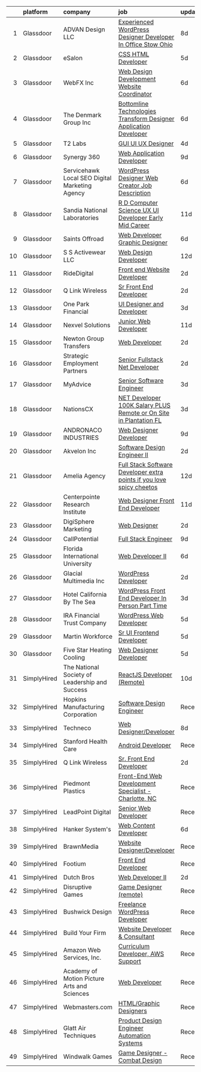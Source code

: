 

|    | platform    | company                                            | job                                                                                                                                                                                                                                                                                                                                                                                                                                                                                                                                                                                                                                                                                                                                                                                                                                                                                                                                                                                                                                                                                                                      | update_time   | location            |
|---:|:------------|:---------------------------------------------------|:-------------------------------------------------------------------------------------------------------------------------------------------------------------------------------------------------------------------------------------------------------------------------------------------------------------------------------------------------------------------------------------------------------------------------------------------------------------------------------------------------------------------------------------------------------------------------------------------------------------------------------------------------------------------------------------------------------------------------------------------------------------------------------------------------------------------------------------------------------------------------------------------------------------------------------------------------------------------------------------------------------------------------------------------------------------------------------------------------------------------------|:--------------|:--------------------|
|  1 | Glassdoor   | ADVAN Design LLC                                   | [Experienced WordPress Designer Developer In Office Stow  Ohio](https://www.glassdoor.com/partner/jobListing.htm?pos=102&ao=1110586&s=58&guid=000001815bdaa0a4a1d5582e2a616444&src=GD_JOB_AD&t=SR&vt=w&ea=1&cs=1_bdbefa3f&cb=1655103463974&jobListingId=1007917643696&cpc=77A94233343CC5DF&jrtk=3-0-1g5dtl86er0ku801-1g5dtl86rr16n800-5ff23c5acf5c8d17--6NYlbfkN0D55hMz5WA8YX_dLayiPM-06ubVX86EvwRRl9IlyL2IOxUk6jvVi89EQpwJ_IRxxURGsp9L37NUwP3BB_cr5DGNmbSMs30THpfvwIpJVeBv_FyqtVXeZwvKyxs3MdHXAHPWOEjf3eO_aNgc7nNZ0Tckfv22IIh7me0jK0kDgsfbccu7SAmZy5O5qsyds6vwCr4F4H_yvNAu9x3J5HWXm-6G0gelBGl7hVLtIEyJwlKnseZESvBvCRfJezB7kZfkFwbItXH-nvHcoRnT0o4CAkgGS9QRXTT8C7e2cHBy__gTF-62q0MdMICoKoQUy24UEweaissvpTE_ia6cmSAM7CW4NSopauRA6xz_IlgyK4WWfxDKugR3y0pjzTWE-w04muzNnettuDFVEMazNHvGEviIfPl0toegjuSQ0IMYkH1_ixDq8BYK1dprDGnLSFvn_UCup-GZl8NyPyPRqPTuTZiKYH3PVm2sbRrDxO_KIsKOphGOj3y9VcMX6Uq4qcsSXfVo2rXYq8XgAzY8Wn3qwI20JCwbyQNbbvbbc1hC8xIGUBclujAlFo0M)                                                                                                                                                                 | 8d            | Stow, OH            |
|  2 | Glassdoor   | eSalon                                             | [CSS   HTML Developer](https://www.glassdoor.com/partner/jobListing.htm?pos=107&ao=1110586&s=58&guid=000001815bdaa0a4a1d5582e2a616444&src=GD_JOB_AD&t=SR&vt=w&ea=1&cs=1_3d879656&cb=1655103463975&jobListingId=1007924725713&cpc=AC285F3A3ECA6BB0&jrtk=3-0-1g5dtl86er0ku801-1g5dtl86rr16n800-d78d28495f642f53--6NYlbfkN0BEZjN4yZdNxGTJSfeQLQOWG2stMqrQEYxPlXsGtCvXCbogS6p6IFYnszG3ouTNGqz6O7jpNIceYlz64cswnB0sIHM7SRDvZqn9H6CTiV_93sAbrfT2OsakmclQVsZTpbu-Yrthf8MLuwd4pYCyTtZPYjZXbP28sb7Nsrd8BES0pL2YqK_prWsJKvEt3IPp-N4LuLEAjr3T3vYQM78rfs44jSpFvpJ_rbgWxh3CYeZkPKbCqkJ-oACGMjVj6SFuhc0DIUXMvVSrvmdUcEw03Gb8iN2jHKD1uM0jooDzA6XEb-jHbNtr-AFLYxTIchEM83M9kJArh1_TvlcJHI4TYjvn0pkSA57ZJIqJg_HTp9kvJm2oBcAAwVPWkM5L3p4izqRAC_MuTBcvZuXMZZgkxOdAkt4akZdQqJziiitwPo-Ih4Am_7Yr0LdBPwBekpeRaGKOuKcyyPLQ8A%3D%3D)                                                                                                                                                                                                                                                                                                              | 5d            | Remote              |
|  3 | Glassdoor   | WebFX  Inc                                         | [Web Design   Development Website Coordinator](https://www.glassdoor.com/partner/jobListing.htm?pos=117&ao=1110586&s=58&guid=000001815bdaa0a4a1d5582e2a616444&src=GD_JOB_AD&t=SR&vt=w&cs=1_d6667c13&cb=1655103463976&jobListingId=1007920957231&cpc=D2A6DBF304636DC4&jrtk=3-0-1g5dtl86er0ku801-1g5dtl86rr16n800-f463d66769996559--6NYlbfkN0AA3uNcJ0aeXBAdVd1dUlJvZjHaUXbbC2QUFGJChoFW7xEU327m6es5SMDBLQ2TxuGDjWXhihKMzw2y6I6OYJUyY_7T4qpwyu_xqj7AmKm5Ig7tJYUUxVeWi8D08CpuVLYffC9MlUCMZe6iHQrfpYu5yTN-TfC6PQWo9DbQknP0IuiXsy73zAY6wy4ojSM35m3YYzr3igjAdY3oOTMNthfzFR3jJVa4Y6OySn7R32Xehdjn61fUXd2Bm1bj8veIBHeh3HPBUgA9mtINPzu-_ncEbjAMV3RsO9iPog6oLaxRnbkL9W5hVi0rQEV65i3Mkzml29wxYN7kFskXzzibzdNYFmfcFEQaY1r4FE3WNqPToDbFk2TSawGMnDV97ucTHlhZw7cd9V4JW4Ewl6rNM_KGAy44tvV3V9vIvkI7kRh8mWZQCkxy7nbrnsHm0t9QmdUw0J49jRWhsXxuwa2zr6Kd3PVKQGvx2rskvFMiMJVCCfS_FnxicxcnpQD_TJj5r-K-tkk07vHGD9I-URi8c3j0r-fmaV7yZTRJX293tptUYzb76mCklVmlcCjFOS0ETCwzmRO-5_jOeVQqBpNF_m8UHn4zVKhL8eP9VlOKI0V1RQ%3D%3D)                                                                                                                           | 6d            | Harrisburg, PA      |
|  4 | Glassdoor   | The Denmark Group  Inc                             | [ Bottomline Technologies Transform Designer Application Developer ](https://www.glassdoor.com/partner/jobListing.htm?pos=104&ao=1110586&s=58&guid=000001815bdaa0a4a1d5582e2a616444&src=GD_JOB_AD&t=SR&vt=w&ea=1&cs=1_8bb95de5&cb=1655103463974&jobListingId=1007920677812&cpc=D0EEF0302DCC60DE&jrtk=3-0-1g5dtl86er0ku801-1g5dtl86rr16n800-c9509fc5d067a275--6NYlbfkN0CnvnrZV6i1JGX1yqycrBVKxG_QbmFGo1hJvaAPDrdCVTET5rWUgFWpZGgoZc06_HNnY7hdT5y1kDU_dzPnswIN34pdZNgNK1ilmmQcF4UlgBkJtOJXqS4SHehDpnMOgd-7-BM4x5-4Lwr_f_7lGtzLgqaA8CJxUoK7HXFt460O2Himc83l5I4fCMyIzzRDPz2WAOooAa9ue-MdMkBnuWq6Wtqp09nj52KEPq-Yn6UugZQOvoLZGpIux7l-CQa8T7Z2LEwLieM2Cg6cAeQJVLtG20tPfPjT8RErtG54MPlhLNARN-4sEvsFEMhZeTapNeVQa04xc8fhndGsw-Z3BsnSmygSeUWHlkLvbZWKqXyrkvmeGqDQ8RAON-ymVYd-eswEoIISKKynPO5EY2Mzmm03eE8qseZMk5G9MmrSvQdbln6kniK18fPc43kD4B-c0VK_a7aoIgX_b_rGPYBbkRZqPRtWgPtGltmAne6swY5T0PXWmsuzDAGt4-Y4H7Hs3WZz9_bamXmh44TxvHq19jLX-93EgG3cbbfONyNs4i5x7W0kHV3kKLti68Eq637Njzk%3D)                                                                                                                                              | 6d            | Remote              |
|  5 | Glassdoor   | T2 Labs                                            | [GUI UI UX Designer](https://www.glassdoor.com/partner/jobListing.htm?pos=128&ao=1110586&s=58&guid=000001815bdaa0a4a1d5582e2a616444&src=GD_JOB_AD&t=SR&vt=w&ea=1&cs=1_309cf10c&cb=1655103463978&jobListingId=1007927015310&cpc=39A4E8CE329AB187&jrtk=3-0-1g5dtl86er0ku801-1g5dtl86rr16n800-88fdad46afa941a8--6NYlbfkN0D2W1O6DpjgqM5t-Ytd4rWfN7zm7KgZNT6v4xi380-TNoafG_tUEkKvJdXorb6VoYSE6sjVX1kUCkmsNuH6WCf5kO5Gs5uD9UVjt-nV7YkXjbodDSuQRyGQsosBRGhih3WcdfQltN15nJROO-E6KuzdoSIxQvmOdLaL6hSdVz9Aa1WRUbnTPubpWb-OPiRXltyeEdhQIk0r7J9vnrduu_nutF-xYQgYJ9swCebz8ldpR0-rrOc4cKNq5by0Hd4x2Q2A1uzvQ8pXNcPlwuRw53mYsKIhsXElXfDqdm-vNzF8v-gfUFl6pQKSwSfBZHX66UKtfUdMoA-FGzVOmGRnxdLQtw-ggelleBgR238HUws6D1JmTzuXc0eDMD7g5-MRhS7AmZryJZofZ2A6Xs4-88ptjz5B4RG7D06MbV6ZfLTCc41dUaO_kG5H8wtmYagwHuDDJM5ID3C4V6BbfeK0uUMB)                                                                                                                                                                                                                                                                                                            | 4d            | Remote              |
|  6 | Glassdoor   | Synergy 360                                        | [Web Application Developer](https://www.glassdoor.com/partner/jobListing.htm?pos=123&ao=1110586&s=58&guid=000001815bdaa0a4a1d5582e2a616444&src=GD_JOB_AD&t=SR&vt=w&ea=1&cs=1_06edaa40&cb=1655103463978&jobListingId=1007916078773&cpc=036CEF58F9688075&jrtk=3-0-1g5dtl86er0ku801-1g5dtl86rr16n800-29ccddcbc13599f4--6NYlbfkN0D3144mSAre_s2DyY13LhQs0VT40Ny06JpOHOzDNPfCMOPtH0hK8WyPBEVs6-RgPgnDufC31XtsuCJqo2t82BuI4oDEEYmSSiJecdWdwZ5OkPEEIKfQITnmixD97aXNUSMzjoxhCKQuq1KRbgfrOJ90P5KGiPcJ5p4rhkZ_0KPveUBLie4BHOSvCqtR9KEzhcWPTgyckkveDHT2TE0cjIBajjbSIcaJHNP2XLNBYh2Xwg3ug5AIiKNswzEmJltFHtykO6SYdKLwTqThzP5J1VvZH6RvgxiFnfjmWnZmhRyjlfEGhMIMxWTirKcXjlhsgzyn71ptQgIWWSq4TZRN_nTK22Cp_dKKACYQQ_34vFYKLCeZQh017KLPHD2GyzRuduoYJ7DWhriI69iZ2Sp1w_l1MIaDG-uZhp4UHtzgKUcJ597j7wpce3raiQgtgxCF8dGLTozC7lcWrLSegYScqcSMfxaTFPn0XEmaIzl9rH0OaKOej6vEZhfdIfZITstRA7U%3D)                                                                                                                                                                                                                                                       | 9d            | Remote              |
|  7 | Glassdoor   | Servicehawk   Local SEO   Digital Marketing Agency | [WordPress Designer   Web Creator Job Description](https://www.glassdoor.com/partner/jobListing.htm?pos=126&ao=1110586&s=58&guid=000001815bdaa0a4a1d5582e2a616444&src=GD_JOB_AD&t=SR&vt=w&ea=1&cs=1_f8dac709&cb=1655103463978&jobListingId=1007921444585&cpc=ACBF47B84C432121&jrtk=3-0-1g5dtl86er0ku801-1g5dtl86rr16n800-d48735bfb093c14a--6NYlbfkN0Dhyl2KT8cYDhmhv9OWpKkN0cfTo7UwpzpqH4qyOwi-mAUskKMdUXjSzTrbcDQE3b4DvzeHnyYLIoBwuBcqGCImsj_liyU-5WzpUGgU4DSMYxE9g-rKljA2U4Qc5svSbg0eWn-9vd96-Xx33qE88arA-0qNWI7soPlGeYNvz3UMmgBYNHXE6iG6qnLLLJgKq-qeLjdBRTubIaYyuoxco1kWArtR_UISr3d1F6lTz28UVE4sR-JRCM4QHicZORqiBMYKEdSq0-YOUGhwh6FMGedTZoT6t9URpuEi4bsLVSGWiAAGy2CaD6B7Vs3f0oHaByiKCvd-h3NgS3khrR5CnHk9AXKAsZiUmvzzmjBblYHwb5gaDUZvdm4TlPYvPkJIDEjFGOcVvD82nxtOo2V6u5XLU565igFAQOqa2CkX_yLVuTfEv8_QcApSWG59w6p3Lg2eXWHK2tRbG6qDkGqN8Od5cRAxCq-J3bripjIQf_3Ac8EZCXHWILz2CejQyitQFS7rS2CFdhk7bK9RRoKtq0nwxZ5ELak6FQqbEhHl7xnU7g%3D%3D)                                                                                                                                                                                  | 6d            | Slidell, LA         |
|  8 | Glassdoor   | Sandia National Laboratories                       | [R D Computer Science   UX UI Developer  Early Mid Career ](https://www.glassdoor.com/partner/jobListing.htm?pos=103&ao=1110586&s=58&guid=000001815bdaa0a4a1d5582e2a616444&src=GD_JOB_AD&t=SR&vt=w&cs=1_d3c6bdd6&cb=1655103463974&jobListingId=1007911268524&cpc=E68CEC20F0D65E1D&jrtk=3-0-1g5dtl86er0ku801-1g5dtl86rr16n800-2536bb670d953c78--6NYlbfkN0BdI5vrJcl4iNCACeycF7SOUtI3c7RKoL2EvjheEbCbdUv081JA-dhNqjZ4jdBftl73t2dDyuec84FMjeUD6P8G98esIl-3b9vBf2e_230qYVTRFV5E97TCHyBG9a4SQd0tVGz8yJDy2YWjK0Nj0ZQ7Bb_E-nfYCqpra0nuiANOxyFjo4gSq82wjYuUm_maJ5JfoO6qtYL8Dyi2ZcWNlWnGcV3XiKSdd6ku53xpzNn5UpiCCfbNNqXAUMgllFny92sZ8S98ZQZ1G-X2RWondlwxcVC4IJNqsF8XzcIVWLwdFLU0xnI05OlwhqFvtPwrvKgwb0zoWnedg9si6MLICfqgxGj0vgBsNdppQwxOCROc4JEdOLXCjsBNfkDGe6Hpb32-nbX1lNbaXcfYTh4KgvF6I_vHFRvwwY7dm1xrGlRafx69FXzICHaNNMBraAu-Iq3ATxdF6jum2zwcyjgCfTpVUSkF8fCaPNK1RYNV9s2Edipxzfy-bS9v8qE_ZZztumy5q3Gr4exQHZfzikRqgr8gycwnXml8HQeO_qf5qMfvyapOxstslenKTht0Vo2CETBrQLHjxfSd8OAx2QucxaWI6ybIPUGA6qrgJUND4YqMJEEEugxnubhckyxl0Ewa3yRs-IBLSDN3MQjgenhh_b2YDTznfEXrTwuk_a-5-4sD75SY8GBeuBwQ)                                          | 11d           | Albuquerque, NM     |
|  9 | Glassdoor   | Saints Offroad                                     | [Web Developer Graphic Designer](https://www.glassdoor.com/partner/jobListing.htm?pos=113&ao=1110586&s=58&guid=000001815bdaa0a4a1d5582e2a616444&src=GD_JOB_AD&t=SR&vt=w&ea=1&cs=1_0da34db4&cb=1655103463976&jobListingId=1007921596240&cpc=4AF433014564FFC7&jrtk=3-0-1g5dtl86er0ku801-1g5dtl86rr16n800-a9362e90bfd08618--6NYlbfkN0D4nuovUOU2dPryPr7-xanE7ZFWASvaSyNm3BqXIbrO0rpDsXgNTBKZrqn3k_yg8wD1nIKStaLf25xej0NSnVYxUFBNuDOJm41IUixLvY4z1wMRGBz5tMhfduU8J63ITegGk4S_TCv2MEhLLnPQZ_uNv1So24vR5aH5fpKXRleMXLPjw-G3Jt6j8uO_ba0BlykZIfdZuJiceM4nQND33Pwa-aXnLtJoWzedXHpVkdByWa-EyXpxatts0VIZW_tZMIESiCPYBbClPSaNQ_8kbCzQpq8EvCUeFQjG2nC_1z1byxLpMP2PkG0BDb0LYkJ19IEgpm8VuisjwX8jvZRSlPerpotW8jT6wzzgJSr1AVX9VVxvuDI8ge9iHv8YIDK02tC9OovSpFc5MzXc211u45-1aMMWXU2SpSbfk0Qh_PTOj1xXg2yf6dHEdHzruXw6RNTrVzHb5mrfgYTbugeFOe6-xNE0BU6Ipg2x2ULEpBs1mRe7F7qSZS3AczsKGKvkNlCmzRhPPeDy-A6Rgfol9mRb)                                                                                                                                                                                                                                | 6d            | Glendora, CA        |
| 10 | Glassdoor   | S S Activewear LLC                                 | [Web Design Developer](https://www.glassdoor.com/partner/jobListing.htm?pos=106&ao=1110586&s=58&guid=000001815bdaa0a4a1d5582e2a616444&src=GD_JOB_AD&t=SR&vt=w&cs=1_b30f4e4b&cb=1655103463974&jobListingId=1007907546318&cpc=320F474EFE2ECF9F&jrtk=3-0-1g5dtl86er0ku801-1g5dtl86rr16n800-9a94e0e65c736bca--6NYlbfkN0Ajr136nt6A_LHOZ7dazkZBMRVGXfFx1UH3hXSlGZi78qV2vh4IIPaG56QxCFgA56Adpr9RaXdipIXu1R4bmSOvMziN5foyE-Hu6-wOJzorB798i-BTTof0WkY407sJ8JJ-b48jkEdELNvzxft-sRf5NMtJ6JiYIBRDHRpWroXbQqBaO_5kxxHvN-KYbt9H9FU-F8bCVWeed56PDkhqUEuRGHhHzWK0Nu3lZP0kPet2iRwACwaCwOfDb-EMyWgGqkG66TtZ-RnSjFKI0tAQTNC8WIeiClrr1Asic2RROl1gqVj4sFLYIWuB82_LBtqUB1YurRTaq0CB2Qmz2weEErh15TQ5JxIez6lWv4ko_75UIzlUnWHRR0d732QkKwNYh8xpP9Wj7X9FTaVeC3DmN1wI9Ni4saWcAodRljh5vvBu6r4skIc9TrEwuKd-LoViQ_hfGvQ48mRdqKZEm9e9Is7qN7jbbQch0bKOw6HFv52D0zCokQkLQUSqgLHFPYinhaiLMCeUxoHjCajTUa__9ayaCy8nzLzfZ3-3ACCC6yAFsTkWWwPJoJYLDzY-7nLO9WfwVXX1pJSHLmuW-o77pQPtRoeYzgBVuhn7e2i8vONwPpWoL-n3evGTqmxVdwaApB_Yj0DJfAcIxh3ukVCvSlSvEZwZ1Mfko2o1QaY53vMMDujYXJtDj8yAplsvBm8Qu_b-tvfxb9faQipQxAGISWkBaoxGqOHEsggXVA8dNnTWSAfttxB01z2JM1M2OEMjLjE%3D) | 12d           | Bolingbrook, IL     |
| 11 | Glassdoor   | RideDigital                                        | [Front end Website Developer](https://www.glassdoor.com/partner/jobListing.htm?pos=119&ao=1110586&s=58&guid=000001815bdaa0a4a1d5582e2a616444&src=GD_JOB_AD&t=SR&vt=w&ea=1&cs=1_2038e06c&cb=1655103463977&jobListingId=1007931992143&cpc=8B69257BFB62E45C&jrtk=3-0-1g5dtl86er0ku801-1g5dtl86rr16n800-6f0736ead5bf2058--6NYlbfkN0BoEVNbAWQNxotZkgpTQG7kMc_AMYBv02UGObrQiiCverPnjPKFUkivPIF-hLlPpZZ63ccqoU8pFuB-wD-J2eMOp6r9LXWIo3Om7G0o-Dkc2uy5Kxx44LyaXJTJH9rs8PWgNf16_agqNIltFPFAEZYerIME5dvQB3xFe9X1TzNFJI65PzdAsGA_tQboJsQHqewFbcEdw2IiWz4Zr1XMQbPOGcfxL0P3Offb_wXWcoA43ze3lI5pYUOyx324J3Zjv1JXwo12ffbVBbrRZsMUlephePgL3tj7LKGWDcYzS0tGAGssZi4k1LV3QJfc6QaM68Y0QgRm9FB2oMpnWl2Ws-5UEg4bvqJqKBxfLMJiXOtnLDgPiaQwk7xxs4NyHhSRBKRn5zWax1DyFKenqaBHNbJ5rpG21X8FtTEbtQs6RkBt45SjE9curtTvkm6xteLwj3uq5UDcmyydFjN6cu2BnkBIS4rZ1F0BFJF611kEaF_pj26eyEjTAhq5vLhxTUjDQ9u_8bwWfcKseQ%3D%3D)                                                                                                                                                                                                                                       | 2d            | Wichita, KS         |
| 12 | Glassdoor   | Q Link Wireless                                    | [Sr  Front End Developer](https://www.glassdoor.com/partner/jobListing.htm?pos=101&ao=1110586&s=58&guid=000001815bdaa0a4a1d5582e2a616444&src=GD_JOB_AD&t=SR&vt=w&ea=1&cs=1_b5ff6ea0&cb=1655103463974&jobListingId=1007932137994&cpc=7ECF4D8B6A480CA4&jrtk=3-0-1g5dtl86er0ku801-1g5dtl86rr16n800-5f4baeffdca689ce--6NYlbfkN0C1n-7uwLBmXreK9Hz04i1NaXR3ByHk8AHoFYtQOHcucrn-WJdlvXkOsw7F9TIUEiz0b6r3T9v0OooGwEax86WWhy9NWCV-iEtdhqWHbE7Lbw68uHRtKCktU-ZgXPq5j0z0L2fOepmEn0eMRXblQ5CsivK2ub7eHsK1QYVNr_-2t2W8ADDCxUFbl5EjLxv0jkvYDMRnciQwyvTVKG6ML1eczUlKq_oTpH1Idbej1r2LQ2jqDt8PA6PXoRl2u6IKtQurXKKX7isOAqovKAZqFGiZyFw1nl7Dm-IPQ1saAZHI-KSeCEhgaTaMb8haxpReCgonjZ1POFuDq5eOUy-IXCuefZmbM9616DieJg3L7-JOtyHEugjE3txLNPegltFMOk4Rpmf4JaFIPOY0P6EawFcQSXJKr5FQR--f-CnwFJWyZUY5hGa4QqvfTU5CAYLl-fdduWo8RVp6LB-VXZ0cPzkdb22pA7ht_GD5tu_CdJUr7ofASKlSxAyvG6Q9Wh2_Dr4db3-o2PTSe5WQnn_rd3m3)                                                                                                                                                                                                                                       | 2d            | Coral Springs, FL   |
| 13 | Glassdoor   | One Park Financial                                 | [UI Designer and Developer](https://www.glassdoor.com/partner/jobListing.htm?pos=110&ao=1110586&s=58&guid=000001815bdaa0a4a1d5582e2a616444&src=GD_JOB_AD&t=SR&vt=w&ea=1&cs=1_0b326052&cb=1655103463976&jobListingId=1007930034219&cpc=63C68CF611DF075E&jrtk=3-0-1g5dtl86er0ku801-1g5dtl86rr16n800-6bd632b15bd631b6--6NYlbfkN0AXRmaj4qrt_K0tCGuPu7P-1JPDornHxocZAMYcyiHdtUrU6RGJV_bcmXAl1FLj6y3fd1gN3wMu_LVb688BK_shGlBOdSy6DsT-yCQCewl0svXxlZhzyfhn8M9yP-l7_uXvrcY5s2nF03p0i49cZJbRWUAAvsEr_UfWTxZwoJAuM7Ul8SD3FaES9PGig_qVNQEXc8mGr4t6_UoZiEhFm9kXvr7ZiV3ENRe0a0zucgY2qTY_xTA8H4dRqbIPjcYUSgZldQCqwAC_d7NhG40p_8yZAh6ozZRcv4oukJqvIqinCnFcHRQhfwP19e1Xz7W1UVmmf0YJ76qONP6OPc55VB5UFMl4iq8JGZ4FYV9rqPfWHE74Gu0EylpNrRTihLpc0kmgZEngV1dTnYvXQBurGAOAOnFY0KUsEcuo5iZLTelKLTENFoSiFw30FB-zcXIGMKp2N_QYHby88CxkG8Q292d5iR3hOj8CtRwZpEkrRbYMbtI4dwD663TkRHKIr1a2gfkrQVn07CbrxA%3D%3D)                                                                                                                                                                                                                                         | 3d            | Miami, FL           |
| 14 | Glassdoor   | Nexvel Solutions                                   | [Junior Web Developer](https://www.glassdoor.com/partner/jobListing.htm?pos=129&ao=1110586&s=58&guid=000001815bdaa0a4a1d5582e2a616444&src=GD_JOB_AD&t=SR&vt=w&ea=1&cs=1_64a674db&cb=1655103463978&jobListingId=1007910203836&cpc=AF770993EC679D41&jrtk=3-0-1g5dtl86er0ku801-1g5dtl86rr16n800-3528e4fc81510664--6NYlbfkN0CbOBDnXh7xKrgMGajRcwtiULnNRH2HD4OcgrC7cTdOepJSCZ2G2GP83HAlzYYfjJPRHUycyjUHXxr_3zt_QPhuOplde1lnVr1BTGirGZvjk8OhmW9Ui06a4LH6s0CBhnBHMzXWbl2yUF1hMIx2O0gQ5cA6LouWIH_Jdq6tQmMoKUJe19Xz6RYW_T3N9U8dOp5ag1Y-qBbqAc6XFLukl-BA9oFpKB_5JVE8T9xTzyX_QOKr0CumbZBJ47aKspzNOZ7XoTUIFb9BDWIc5rNqil2epZ0GU2nl56RZeRC-NYCwtsQpO7tGwVlaImJcC4ziqVJ8_jba4w2xiavSv9VIQeNLmubMJeS2Yc-NQ7rNZ1409z_9ZQ48YmPKNlt2S7FIQBB1ywRFdewuC2wRgqBCTiAU213HE7yDDMG_SsZ8FNoYt--bK5IhIbXz_kbIwY4BWzyptWlBGPYuHcNG8PvNXKE3izbBXBkUTRyNY5Cfd3Yd-MbspJhZO4FKfrgDbfRAwB0%3D)                                                                                                                                                                                                                                                            | 11d           | Elkins Park, PA     |
| 15 | Glassdoor   | Newton Group Transfers                             | [Web Developer](https://www.glassdoor.com/partner/jobListing.htm?pos=115&ao=1110586&s=58&guid=000001815bdaa0a4a1d5582e2a616444&src=GD_JOB_AD&t=SR&vt=w&ea=1&cs=1_76b37c54&cb=1655103463976&jobListingId=1007932199399&cpc=A65DF3A704A48F9B&jrtk=3-0-1g5dtl86er0ku801-1g5dtl86rr16n800-12765354cf6e1f42--6NYlbfkN0B6ZGGsrRRpVGDf2YA4oyR3iJ9tQbBMjdSYexiGWcxUHvi3-k7-BnTI1Vucy60_GC-aR5W-rS6m5dbeRFH7TGSw073WR8A0dxTw6gFrVL2sEEK_QzyRXF7Sf1Bs35KDGMamh5ZDZOviefkYVwL7OYEh8aQxqtUEWEoaYezSVz1dvhkXnTyzEnd6Qpy8srJx6elXlI-GxoWAFrXexJmrhy9sreis0e2_qzVCF3Yi17RWsdfa6RXoY8J1Fu0wbpRJ7btdWi5Gce3gJvdxDeHHi71USi4OZYs-bZVFSbSZHrUrcphFyqijUjUsvFag5BMSw7LZ1Dfkb1lZEGz08pS45oZFlOHwci5r8mV9qXRu3qCLayggYOcFA_xoVjXGP6K_MPXzNgrtERlig-vsud_J-_7oaHHmlY1Vpck3lXexXbwmF-b5hE-WqQBJghTwFW9b2jOZnjV-ln71afMCgHgn1l5j5qNAuf227yYie9NqI4Hnp-BCs3lWmuCU)                                                                                                                                                                                                                                                                                 | 2d            | Remote              |
| 16 | Glassdoor   | Strategic Employment Partners                      | [Senior Fullstack  Net Developer](https://www.glassdoor.com/partner/jobListing.htm?pos=127&ao=1110586&s=58&guid=000001815bdaa0a4a1d5582e2a616444&src=GD_JOB_AD&t=SR&vt=w&ea=1&cs=1_b5d58594&cb=1655103463978&jobListingId=1007932109580&cpc=6945AE2F4B03E059&jrtk=3-0-1g5dtl86er0ku801-1g5dtl86rr16n800-c36782258eef7748--6NYlbfkN0B-fTUegnOdPWDV05CiIhIi2qlOzw6WOcAKK9Y9LqNfmuNY1A0kBHRpIHZer5Lsr2yEesuItmG4PiDoSmT_VkB0aWsBn2slRN5kOozmjS22nImROoQhkqM0yypWkb0taiFb8wGj2fUjOELNGaFJGINIkPttTpA4Nq0jC8SlLH8GaBR153ZAwRg3zUtKKOxqOfKY_EEXsJqZHUMJQvwVInWiRoqApARUQTwAToEOjxCssEu0ozQkvG5GWPMlhG-FskYVzPuA2sLaWFEFikWc6bRBP6Dsrx1slnFFrC6WgAxW6C67-dTCELZeLGtUDNcc8w-RBg8my0CcOr8iamGyAo9i5kgCFUTWJajqVqE5EvZLUKNQjMN9dzbf18cXfcgEgYt51UROrjopi2oGiOX4p13z-nd54uNDFxtewELoFhcIyXPpb-6Mf_MNEDavwogdCt-xUl2rIH3qkRy9OeppyMl8fLSZykDvHxDD9nP1jISPIUQ7OThLMiUVBZDn6f9UpRI3CsDPl85n7Q%3D%3D)                                                                                                                                                                                                                                   | 2d            | Remote              |
| 17 | Glassdoor   | MyAdvice                                           | [Senior Software Engineer](https://www.glassdoor.com/partner/jobListing.htm?pos=125&ao=1110586&s=58&guid=000001815bdaa0a4a1d5582e2a616444&src=GD_JOB_AD&t=SR&vt=w&cs=1_e00d45a0&cb=1655103463977&jobListingId=1007930544496&cpc=88FE657033F128A5&jrtk=3-0-1g5dtl86er0ku801-1g5dtl86rr16n800-4ab342d53e745904--6NYlbfkN0CCbOqLFAkE17MDkfB5QkeK_R8bo7qf9dndHNr_grrY-FaXAyxrjkRYlskPYvUo0nh1RlfzUaqxvuCMumqp2oqj6NsgjGtkpMjub4FUVoFpJciNMCfeJtLgmztq6wq6TNK1yTrzb9_GeX6dJa7nSnih9VijsCCRM0pBfYv7foGbYOj-uXLDHmks9uiBKwF07Mj4KLNFBno9jIAIVWEVHdKbIzkCLph-gpYx3V7hCTdWiUx4EGazBqbqKMiifvAwy1ab3T4oXTnwCMrDfFLPeucGCalAmJoVHB9yZhriIu8eY8P5nmzz5S08Dysh0OgUttTwN-wZppLy79gbq3RgBlfajYq7C1fU5lTOm5MWCxm_yYP3thsqlULAXN5mpDm2b84ZFgqhWYPRzKEN5Gkdg5ANDQ6q78sWbZ87N4SyTxeWNtjJ_jT_bJLM6OZwU-z8-8s%3D)                                                                                                                                                                                                                                                                                                                             | 3d            | Lehi, UT            |
| 18 | Glassdoor   | NationsCX                                          | [ NET Developer   100K Salary PLUS   Remote or On Site in Plantation  FL](https://www.glassdoor.com/partner/jobListing.htm?pos=114&ao=1110586&s=58&guid=000001815bdaa0a4a1d5582e2a616444&src=GD_JOB_AD&t=SR&vt=w&ea=1&cs=1_246213af&cb=1655103463976&jobListingId=1007929127748&cpc=A0032DE20586B9BD&jrtk=3-0-1g5dtl86er0ku801-1g5dtl86rr16n800-636336d785d41a12--6NYlbfkN0DKnvRsy2n1DsT8ThRSlScr0tDLMobtWYrLF43i7n0zcRp4XdWVtD7KO7MkJ5J5htDnOOTHSwC-aKcOpBpcAHgb7xhnA17gBoHlxieGIioV4P4MElZh81IzHQSLsFS5ehIN4GBGIQb53WEG42OAmy5JLBHn4xNl9Sxp6Dkoxj8BXPGUwOvu-tGKBKY2XrB5qskdpOtVQVo9si2Xnh_DE_JS0VCzkPp0EVG63UgxkLVcW16cymqV-3F5FMhQj-1xHyGih9ZpBzGz5_e5A9LSxIyZfDtCg3H5dij2La9fzdWazhIPIJyhdQG2gtKTEmLrpCXHk88PCo2U59jqQbAc2mkLtTfq8y_nFq9RFreujjpMXT2oMMjpBQ0T5OJCst0UzawGW85zcain6wUx-1seqxkxjX3PlkOh8cd6JMxqb7umSOd3skyFGPn7N3L3X9Ov0xYbBrx7XzXFr2_qUXnierVz71mvu2vUqprppwtxQQsTAP20QLt_7k2Zrm1dRuNEqtlzxNEqL4HJnw%3D%3D)                                                                                                                                                                                           | 3d            | Miami, FL           |
| 19 | Glassdoor   | ANDRONACO INDUSTRIES                               | [Web Designer   Developer](https://www.glassdoor.com/partner/jobListing.htm?pos=120&ao=1110586&s=58&guid=000001815bdaa0a4a1d5582e2a616444&src=GD_JOB_AD&t=SR&vt=w&ea=1&cs=1_289cca76&cb=1655103463977&jobListingId=1007915879915&cpc=3028881457C6165E&jrtk=3-0-1g5dtl86er0ku801-1g5dtl86rr16n800-cbc503765927d3a9--6NYlbfkN0CJ8JBYwW5s_BY83i5deDI0emmvhSHA8ceqfwtjD-huIjkzuNMFYNAqm62a9G0YwT4FDu85NAGi7PT8VrfgtXCJDBXuQ4ghsUOY1SpyzuOaxeUwT5Bsa_NhkTbFBCMj4WW7BvkzbUsQuexCA8vglxzzIZyy8eZjPRrWnQYSy-ZXque4eO5BrvIjZnVs0rT_lI3cPwgZ1LrKf30nvw-EKAJKBNs2wG0vYYwYGBstt4MKEgTNxsFK7hB-GTf3Li-MSy000GV2b7uHGVcuE-mYkWK7qXDvCDgoIZe0wtHZgbQWgC0__40QXPkM8h3prHYKHqXYqfi7VlyAkDPIe4DhA-uyEnmpun8r_7_txAHkQPkJRUdCqlslLNAvK8qBB3wsK50xnj4NWX4_wzXE9VJhKrxfVqrakDzsQxwEuqnX9Kngfkh4y5er3JB_3ddPI2r8gZ7DvBW70ZWfhIIxBvqVrhZriQtNV2Uy1E-tTbtd4Ket3_uihezBwQYike5zc8vWwACfNoso8FnSmg%3D%3D)                                                                                                                                                                                                                                          | 9d            | Grand Rapids, MI    |
| 20 | Glassdoor   | Akvelon  Inc                                       | [Software Design Engineer II](https://www.glassdoor.com/partner/jobListing.htm?pos=111&ao=1110586&s=58&guid=000001815bdaa0a4a1d5582e2a616444&src=GD_JOB_AD&t=SR&vt=w&ea=1&cs=1_51124ece&cb=1655103463976&jobListingId=1007931691673&cpc=24589B7DFBADF147&jrtk=3-0-1g5dtl86er0ku801-1g5dtl86rr16n800-4e70c9872138baca--6NYlbfkN0BedaSJ74Gjs1g2m8qO5X9JEW7GLVUAx6MMatG1vm1iFWF5IcSa5lNRV-tx573r3IgU833bDH9X3-3tfskTdkt48JXvko6yzag_if__K1Fw3tQ1ziMtlrGBoX8zZiwHUUJA3nDqpaZH3_zJmxt6gYo-69zNLXmZKNthylu4gJ-K0sS0ovm822KtozcPvI6vhkcymoL4puTledvohrfmEnxTOpgCbMjH_ucnsR8xKLfyTJaiFUNqcwWFOcMvT60sBUIlEF69i2AIUE3evk_6jHpkhyhO5tEqlHDn7ffbJtLRN7ep37tjtGrYn_fHltanwoufDly89Yg506AhwxxAXPUFn5eGyPvFu4oGqJJWdBFvsyJwjVK1ouKc4iNqHMaO2Th6SDnVkRMppOPTwfZiPxUXDAHp7KGfd9F8IrPWommpUn64aEo7A1hOqqbGM_0MK43IFcUvblXvpWJtSjx5bPNHPAaljhvPpC6UMl-7onv9OCxBz6L6lA0h7y89zR5-UmKz3SsnQwC6t-Z2zxXf-ULq11lb6k8sd5Q%3D)                                                                                                                                                                                                                     | 2d            | Remote              |
| 21 | Glassdoor   | Amelia Agency                                      | [Full Stack Software Developer  extra points if you love spicy cheetos ](https://www.glassdoor.com/partner/jobListing.htm?pos=109&ao=1110586&s=58&guid=000001815bdaa0a4a1d5582e2a616444&src=GD_JOB_AD&t=SR&vt=w&ea=1&cs=1_82df02f5&cb=1655103463976&jobListingId=1007905190328&cpc=BA15C3E50D27FFE8&jrtk=3-0-1g5dtl86er0ku801-1g5dtl86rr16n800-67856edb6d341728--6NYlbfkN0DnWT2MWh3PjM2wGGC7mpX-PKFto2gAIuK8vCM8ePi-hpLYk1KqrofZgPTWXPSBynrJI52abg7-pww4gidOsU03XaLmBhLwalfYZqdGX9y7CVtOsxZpVCYqhwMvoOxjUu0GyMK6-_HoTxubhrZPIFEBztbP9edVRRWyNFHpxru3WqhWfNKBH_zTMLBWK-PldWihhE9pwlIkHv04qjYBSVbQ6M3O5EcN63N26xCNAxnY1VCDJHz_NTiq6DgxEGl-VxNbch6wsNY4rCCIaoq2cb5JbmR8TkscpHkQh8bWf39Zr0iIEnezTo6TVhZyO2sQ3oZEaPI9io6_Q-_z-kx7SlTYwSS1HM7-1ouJ5cBq9kRfUGrOvGa7KVYqn9dWD3mWK3shPniynQwVWDswl8oOPCnHXH0z9AOq4VimvL-iYoXwM864a0mSzIU5HgGcJjL2pVOArOoThwQ3lLnxHHP7GFb9xelFJbODHe_A_aRO-0MutXDtsvwRw52fTQ7dftwyIAaVBUNLzOtiLgv066_QCJElGlznKxhmVVGLHgNryO-i4yDuiRFkM3Ec2rH_Su3yOC4%3D)                                                                                                                                          | 12d           | Remote              |
| 22 | Glassdoor   | Centerpointe Research Institute                    | [Web Designer   Front End Developer](https://www.glassdoor.com/partner/jobListing.htm?pos=124&ao=1110586&s=58&guid=000001815bdaa0a4a1d5582e2a616444&src=GD_JOB_AD&t=SR&vt=w&ea=1&cs=1_2da3ae02&cb=1655103463978&jobListingId=1007910194036&cpc=A938E184CF850189&jrtk=3-0-1g5dtl86er0ku801-1g5dtl86rr16n800-85249d8c0b1eba2b--6NYlbfkN0Cqv1zf8CiqPVm8PMYOa0ESPiL6fR4Vwuohy--AjGmshWjQE2eUqJ2wmAbySNuFR3IuqTVoUt_qYKmAe-SxV6MzQN1xhfmOSRPCvNmLSed0NjxqycnLSRQLQ5-48B3kZKEh6aeC0mfJwc41Uc2P_I2kPLI16Y-2mXa1onDs7iPv4C8ADIbJ-us40vHOpsVKfJNhbcE9vLj8DysM5JytSH9n_4pd9JwnlsqTg22JA8Qq4vp29GiIZHXPhflwNpcZNNPFhp9R2wXqrqaldY_5Dgqot6yoe2eJw-7tsEK-t64XTTn-wraUvufAF5eB2J1ntRAtJLIkz-3trq35oM_KBu6OmqgMMmFxL8meKFdsc4oAWZoyBidtmxRftq_U0KwWNuW2lLN9siypt19R-Xv3lrIwO94XBjVcO5xcszJSqG86rahGrHVgG5cjE7BpF4iN_kf2pHEuQu-OHd9J6g1nO6VxCsvx62539JwXpFs8E-qHnPPrz4rZaqjjEIaZeNV05P53CNxr9MoTaUOy2rRATZ7V)                                                                                                                                                                                                                            | 11d           | Beaverton, OR       |
| 23 | Glassdoor   | DigiSphere Marketing                               | [Web Designer](https://www.glassdoor.com/partner/jobListing.htm?pos=116&ao=1110586&s=58&guid=000001815bdaa0a4a1d5582e2a616444&src=GD_JOB_AD&t=SR&vt=w&ea=1&cs=1_1484ddc9&cb=1655103463977&jobListingId=1007931651695&cpc=1EC006BEB16B588D&jrtk=3-0-1g5dtl86er0ku801-1g5dtl86rr16n800-3415701f95c10c4d--6NYlbfkN0D_O7NL6H7lBM8On1OYNMGHYi8Nor4mj_TpeugfPWHVrtn3VNOKr88Z162Cvl76A5MnLDD67YAoOrpVOYyPgAuUi6HIY1UnrYnzcunEFTUJc_MGrkGLX3ODndALXyvRS3UqCxe72bBuF4PmO8GDflh9Mqvdtliv-0GrcFatp9TyioTeabAP1zvlPfoZnmlBKLveshvtS5-BWfUaNwSl1AlWEvtduOkR3HVzciIXaGw83G8o35ruhzoFo2OShft4txcW6Aas_U7cSExvelH05q7P1ssM-N8vUXp0G3dGoc-X2yIw3Z0A0epyj5AEMJNcIEsPOE3aTo8mbfXZxIEvNWnr1stQModHPHOeCwyq_hJqGpKYDTb_cFzNeaXSyX3DzSm3WUbSFhVEn_uUqfdmdPFv4sv0YvszNoWKdk-lh1Wd2m_R6v0_pzaSpv1kC4vUV7R9DDKJujTLXd3hQCBSvhXU3zPiMaYHYwDTkjdBIo80TY3tD8ni6VsN)                                                                                                                                                                                                                                                                                  | 2d            | Sarasota, FL        |
| 24 | Glassdoor   | CallPotential                                      | [Full Stack Engineer](https://www.glassdoor.com/partner/jobListing.htm?pos=118&ao=1110586&s=58&guid=000001815bdaa0a4a1d5582e2a616444&src=GD_JOB_AD&t=SR&vt=w&ea=1&cs=1_9aabdb45&cb=1655103463977&jobListingId=1007915978974&cpc=496C5EE6B32F83EE&jrtk=3-0-1g5dtl86er0ku801-1g5dtl86rr16n800-80794731df1c06ce--6NYlbfkN0Bm_VlZwH4rHn4YjvmHzHji3G5Y-QJ-OHRyhUhieMEyBcX3M9BtJ0Df6t7sW_KPg-jkPUmXN5IPVB83WbfY51fhuPvNuDrGSSV5JYIGMTKxmW3YhSSHG0JZ6eKU28Y1FK3GE1Wc51FZ2yKPoMgCZHPvZhy3vYo_L100SF6SYsMf23nMwJ7AiwI7Yps_KdWzxIoqMSNc-oAGI7r3-XOf65o08M-3mBjvk59JvgvM7uJpRmz7LwdsW8kXAu1XA9L6Rv2UVzb5xZyy9IEq-6ZrvMvZubSMrEskGEOApRd5RvbKgVNL76q5dr3SPXqB-vVRJXTeJKfkaqJVFHkh8AZok0liXhIYnXrqwLcJepxUYqms0iEc8J_97n2i3VbKud52cpJqITW3fA6OooAbUjbzs0CVdrdktGhdoegycCIJ9RJ2xZCqKD-UG_tbbyrCicqI9WlsqKSWv0-MC2mD2U8NDOPjCs_GJVRuAJ8sPs_MrEpQl5GyhBtk3lqfsBtBuNi8wxY%3D)                                                                                                                                                                                                                                                             | 9d            | Remote              |
| 25 | Glassdoor   | Florida International University                   | [Web Developer II](https://www.glassdoor.com/partner/jobListing.htm?pos=122&ao=1110586&s=58&guid=000001815bdaa0a4a1d5582e2a616444&src=GD_JOB_AD&t=SR&vt=w&ea=1&cs=1_6a0871e1&cb=1655103463978&jobListingId=1007920628461&cpc=022796DF6CE1C9E6&jrtk=3-0-1g5dtl86er0ku801-1g5dtl86rr16n800-393bcf82ed210612--6NYlbfkN0DLkcw5Q3s657oqdLk9yDcyRlkr7t5cD5jTxS32Y7QMMtENgPBh4g6D27Zh5N8yOQIxU9g4e5UiugGzPl3BivaQeT97uKWY1tXA-1Je47SSNKC05S4Nwho2p6XvjI_ljAIdIUDJdOn_Xm84S69q91FYVRcsECnzCDatEJkzzPgDuwfA_qOwi6MwivaR9go7C-9SYLaVVrUpSBIjGZg09CXDOaW40gLXBY9QjlhnJEa0110ns2GJXUoYsvcQBXJLn1NICfKGIwLQysOptEs7GwoVQhgIjEZfvzlSfgcDNkQP116C81rLwWRZqxKFjwT510mXpahTdrpKVEoc1ybbqAoZFts0iIsLTvHo5LNVgra2ueevFzeho25Enm302FlLmNGXDKTmselMDrrWcjw4k_kbznaWYrFSSw_muKe9TjDt05LnWyPuxEkVK2S6qYUF9f-_oX9-Jgk3CKUYMOeOwnqLqpWjCOzqlMbXOuWLL9wqeMe8nfvDR_Mlgzqg5uQDqmU%3D)                                                                                                                                                                                                                                                                | 6d            | Miami, FL           |
| 26 | Glassdoor   | Glacial Multimedia  Inc                            | [WordPress Developer](https://www.glassdoor.com/partner/jobListing.htm?pos=112&ao=1110586&s=58&guid=000001815bdaa0a4a1d5582e2a616444&src=GD_JOB_AD&t=SR&vt=w&ea=1&cs=1_2d89fadc&cb=1655103463976&jobListingId=1007931659080&cpc=FDA5FE10D8E00596&jrtk=3-0-1g5dtl86er0ku801-1g5dtl86rr16n800-5eae75f02dfc0729--6NYlbfkN0D3y_NHhxzlQYlxmZuYszDEj1XuQYAya5ls8CWyRR4MlJRIHMyQgDj8rq_060esx9nRkydJh7aHUZ-L71j3mSCjJflGkiRCYpHBoLitI8ZwuLwrQT_6G1BzZg_vApahsMa2Sq4JzypsuDoedCy9qJu46W7GvnzQJDLUSN7WNg0q9r_Djd7SexnF6zfuIbcqsb3fkwk6G1gtWjEq9AOu9q8CgjcDW90BWU-t4_STXVsVtWIVU4gOKhptvDzhqm47cvmf5DBFR8rwfkFo-KDNQfgOM1a9-IE5st4Ni7JciAwCDQob4rKmX3THHFq-FyeXe2FjQkkxsbJZBSvN6SSkCFBFd40s5jPheW5TC6P7kVa3RkEHTguvaVXKJ1VbwJWTjIx3LTCapXosQFSvj1Z5qjaisC9H7Ql3m1lTTLYBENsJp-baMgfxku_8WyxtPgKPdee4PrEUHdZ6gNDZwF_qBInJ_bmmBJIe6uo3I-BQqbIQVZKCyEor9cTRB4J5A0xj6ZXKbA5OnT0-DA%3D%3D)                                                                                                                                                                                                                                               | 2d            | Portland, ME        |
| 27 | Glassdoor   | Hotel California By The Sea                        | [WordPress Front End Developer  In Person   Part Time ](https://www.glassdoor.com/partner/jobListing.htm?pos=108&ao=1110586&s=58&guid=000001815bdaa0a4a1d5582e2a616444&src=GD_JOB_AD&t=SR&vt=w&ea=1&cs=1_0f4dadab&cb=1655103463975&jobListingId=1007929401964&cpc=3E2BFC0D8D8346C2&jrtk=3-0-1g5dtl86er0ku801-1g5dtl86rr16n800-76564e02a628dd6c--6NYlbfkN0DdNONLqhA8z6QrX6vw37qu8cGScUjPKwqVQr3YAsb4-1kF9zPio8EJyvZkpiPz5YZBKBg4gT1ETjeQn4C9uAOsEnw2tQQ8MXC-mCcRBtzg0y4HPRorodTKhV37OY5o1xx3KcZQyfsXWtzB23w7mXV9fHjkW-SEm-OLEt4fxxaI0WWFmNGQtMDwqNRLTzLl-rzM7igDR1yiWbeLvC33NYLlN2xdlHWqaahxIxXnesBjcZaCg8wz5Dxle_ZwWhseh6TG9RQK0uMIOxitOY4WmgcGhEQUqXFiaDyM7odYU3SIFf_EVsR_njBhHMZf7rXKRqZX1pHvpydeDObEwc9I8icy5u14qIo1cRTBwgufU_uaNVvIiCyjIWEVT16BkWHOmRr1XvP7jcKgI7vob8diZhoDaQ4oM25jKfmeFNKZ4zCferrmwwYAVWKSJQ4EUT4cDqAnJY-QnEs8DS5zepMjTl7-W6DD_TjVZU7lhPdJGcfuLV98FC4_WnfSWG9rlVRVd6RMFgFpSv_xXw%3D%3D)                                                                                                                                                                                                             | 3d            | Newport Beach, CA   |
| 28 | Glassdoor   | IRA Financial Trust Company                        | [WordPress Web Developer](https://www.glassdoor.com/partner/jobListing.htm?pos=105&ao=1110586&s=58&guid=000001815bdaa0a4a1d5582e2a616444&src=GD_JOB_AD&t=SR&vt=w&ea=1&cs=1_e7030850&cb=1655103463975&jobListingId=1007923603266&cpc=21B3A9F41BC607C4&jrtk=3-0-1g5dtl86er0ku801-1g5dtl86rr16n800-a308e621410b60c0--6NYlbfkN0BKgzQyzTF1Q9mOsR1amaS-juVGLjHt5Cdom-gEF9y-xeJJUKVdh3iJ-CDnVzxXAXkNeufwfL5jb64ehRqnOLgff2ft3D0fcypusx7T5Ofm9Hj_tI0V2xw6a8KRHOpmIklkS3HA2P4jiMbSPYp5HSNmSMJ9tiudLrGSApTVJeJpkW7u6JzBqh41jUuHWBCP2aQlpzpLlQAc0f8S20Xm7Q-PB5q5SMWj3riRyRJlWt-StczgtCMz846ogQn65nYNPSb4MxQgXObqbTQ88XXnpCUmvQFjLABcqvjvkbXaUMH5W3glvPIMUQa8LL1Xkn63iQ1AaTFRtovXnxHtCnnqgRx0-5tDah9HZko-YBKmEdDEOLdryjS79_ZwPQ1eCmhgJsR7MhtLtnycRX6dn0XSpq7w_6Jbqspi1Pnve6bWofNseg6AEpNbM2gnVEbPUqSjSiW0Vc0EIBBxQfwwcyRUV20uppoWuiCPsjHTYDptbuWqdm08TtCRdh2GQDg78bSwnZ6YzxMAojefww%3D%3D)                                                                                                                                                                                                                                           | 5d            | Sioux Falls, SD     |
| 29 | Glassdoor   | Martin Workforce                                   | [Sr  UI  Frontend Developer](https://www.glassdoor.com/partner/jobListing.htm?pos=130&ao=1110586&s=58&guid=000001815bdaa0a4a1d5582e2a616444&src=GD_JOB_AD&t=SR&vt=w&ea=1&cs=1_8ef236c7&cb=1655103463978&jobListingId=1007924178215&cpc=214153447B1391FC&jrtk=3-0-1g5dtl86er0ku801-1g5dtl86rr16n800-52d0e025fd71f8fa--6NYlbfkN0BAnXLjUwbR7LBHhCcBSn_NgtH3YW4eF8cFpakyIhC5-Xqkka0fZ4k23toJXCoLKcl8qezvvOt6l9i99Pof7x6ngYcE48DAvNGy0ZQsDEsgF6a8pCc2JVv8EwQp74UnDAtmsXTO2trqCTklgaG3jB4d8rsbs14O5OV3r_a0SndBhT0I0CRqaVSfQ85wWkT4wn_3gPfMMjSsdvyKEezIyeua0irxsM5uwAbTBMIA6sO5uDrqAy_JZgfDvBDyMozpK5bA__FCRnJfELapbWJVjZ6-w9jwp1sTyQluB3NGOVhO3uNlg8eR6JJqsqdA4mPITvBCs5QTgSSkGHuQiyEJUz17BzkZUl_CbqG-t8lqBUKy8DefjVFPlZ1s_JlPNREIWY_AgS58MotRqjeuDjhWcMQL3sh4Mnxadh2jK22t0CnW6HCqCn3re_jaZHS8qEhKT_CHjPwOIame174agYZQ2Pm5bdidamTUjgxR0k0nxws_TxtqdDKkqUgqPBY3a5XVmCT9hYmiWtl0nA%3D%3D)                                                                                                                                                                                                                                        | 5d            | Columbia, SC        |
| 30 | Glassdoor   | Five Star Heating   Cooling                        | [Web Designer Developer](https://www.glassdoor.com/partner/jobListing.htm?pos=121&ao=1110586&s=58&guid=000001815bdaa0a4a1d5582e2a616444&src=GD_JOB_AD&t=SR&vt=w&ea=1&cs=1_88f9cb58&cb=1655103463977&jobListingId=1007922988006&cpc=2187E14FC6F1B769&jrtk=3-0-1g5dtl86er0ku801-1g5dtl86rr16n800-bdad3848810380a9--6NYlbfkN0CPM-GSW8iMlR23sa17RD7q5kdYqTEkxEJr77K0pHi_XR8W-rW3Q2fJjLTwuHB2NnRIg6gqz90Xi84XWDJTb6EnxVy_BLInWBJZpsYDZ4Xz2LG5qLrAf0pwvduezaTrorpmxNYiAqq12A1AP561NSDm_wjTg0ibzy_bOfRk-DRs_ChZwJOdKM54JcmgkLPJxRmRPtMoL7Xo8TiEhWcg0mf1_7lMwjdPmlGunWmyJ7SEaQZ1XaO_sdFxyVg72vvx6YCH2YSARyXyA0zNgmNBTvPGvCtWw5PjdgfaQyw2OeSju-Rt9uJ15MB-i3Qc-n5cVt_pqe5qOjCuPmSECUYP9BTOn2B4Piarhmnwvd50NZTda-LuFx2iJ-wnWlrGjM7BRxBc86eUvMqPvr0JtNGr0YW_BrdzUZj6TwE-WKb2e636vQqOGFYWfleS_DyGsntU887hVjCA7OkyvxteLfP0ZocFwyHhAu7YqlyhWJ8vPe2LCqfhjlaWnGifeGMgoRGj7rRjOpXEBPOAmg%3D%3D)                                                                                                                                                                                                                                            | 5d            | Pickerington, OH    |
| 31 | SimplyHired | The National Society of Leadership and Success     | [ReactJS Developer (Remote)](https://www.simplyhired.com/job/VVdD8FAdKgp6_paAbNzHGayj4JTf6wbif-wqfRKSx4DNnHw-wkbKKw?q=design+developer)                                                                                                                                                                                                                                                                                                                                                                                                                                                                                                                                                                                                                                                                                                                                                                                                                                                                                                                                                                                  | 10d           | Miami, FL           |
| 32 | SimplyHired | Hopkins Manufacturing Corporation                  | [Software Design Engineer](https://www.simplyhired.com/job/qY8slYaw9wD2ocnPC4HaJoxOS535kfd1g9te5vVup0OD4IWDFxIROg?q=design+developer)                                                                                                                                                                                                                                                                                                                                                                                                                                                                                                                                                                                                                                                                                                                                                                                                                                                                                                                                                                                    | Recently      | Emporia, KS         |
| 33 | SimplyHired | Techneco                                           | [Web Designer/Developer](https://www.simplyhired.com/job/KQs336V23DU70eIBi7-cTmPlhslH1zOzI_bIrydNTJLwg-uRPtkjYQ?q=design+developer)                                                                                                                                                                                                                                                                                                                                                                                                                                                                                                                                                                                                                                                                                                                                                                                                                                                                                                                                                                                      | 8d            | Remote              |
| 34 | SimplyHired | Stanford Health Care                               | [Android Developer](https://www.simplyhired.com/job/bixntMy0ujDioU4BjtZEEvVL_r_XDW95SQ5woSmxcbcU1YTvBsekZQ?q=design+developer)                                                                                                                                                                                                                                                                                                                                                                                                                                                                                                                                                                                                                                                                                                                                                                                                                                                                                                                                                                                           | Recently      | Palo Alto, CA       |
| 35 | SimplyHired | Q Link Wireless                                    | [Sr. Front End Developer](https://www.simplyhired.com/job/S8VxjHZGYsCUIjZkxyF0ixI5O3ygcbNqsNNz1XPUj7S6mjQ6iyIGjw?q=design+developer)                                                                                                                                                                                                                                                                                                                                                                                                                                                                                                                                                                                                                                                                                                                                                                                                                                                                                                                                                                                     | 2d            | Fort Lauderdale, FL |
| 36 | SimplyHired | Piedmont Plastics                                  | [Front-End Web Development Specialist - Charlotte, NC](https://www.simplyhired.com/job/puGR9dPSBhy7ioI2V9eUNXxatJn7aHUtRPOv1P0KxovbLCcxd93c5g?q=design+developer)                                                                                                                                                                                                                                                                                                                                                                                                                                                                                                                                                                                                                                                                                                                                                                                                                                                                                                                                                        | Recently      | Charlotte, NC       |
| 37 | SimplyHired | LeadPoint Digital                                  | [Senior Web Developer](https://www.simplyhired.com/job/v6PozDeTbQ7GiNtBFTf0ReZE2abttH-xZgcYNWegID2t2Oz7aRPY-A?q=design+developer)                                                                                                                                                                                                                                                                                                                                                                                                                                                                                                                                                                                                                                                                                                                                                                                                                                                                                                                                                                                        | Recently      | Christiansburg, VA  |
| 38 | SimplyHired | Hanker System's                                    | [Web Content Developer](https://www.simplyhired.com/job/A4nFnpC7czExASKBLKIypVEuSnGIyZz2qXe1GRoCKe927sssPI57KA?q=design+developer)                                                                                                                                                                                                                                                                                                                                                                                                                                                                                                                                                                                                                                                                                                                                                                                                                                                                                                                                                                                       | 6d            | Remote              |
| 39 | SimplyHired | BrawnMedia                                         | [Website Designer/Developer](https://www.simplyhired.com/job/78BxKl1R6BpfuVu8Kpk-1cxMOjiHDgxQMPxrbQ5J7eWU9PbYxXCHNA?q=design+developer)                                                                                                                                                                                                                                                                                                                                                                                                                                                                                                                                                                                                                                                                                                                                                                                                                                                                                                                                                                                  | Recently      | Albany, NY          |
| 40 | SimplyHired | Footium                                            | [Front End Developer](https://www.simplyhired.com/job/2pZNSSmtswuCsCvQFyLfLviaWUqA1Q7dgd5fP6G81FKazw9wDOb0Fw?q=design+developer)                                                                                                                                                                                                                                                                                                                                                                                                                                                                                                                                                                                                                                                                                                                                                                                                                                                                                                                                                                                         | Recently      | Remote              |
| 41 | SimplyHired | Dutch Bros                                         | [Web Developer II](https://www.simplyhired.com/job/wANa4-hxkKSqBmZhod54YpiUepfZlcxVf602SAUdnfMRiwG5ie7XaQ?q=design+developer)                                                                                                                                                                                                                                                                                                                                                                                                                                                                                                                                                                                                                                                                                                                                                                                                                                                                                                                                                                                            | 2d            | Oregon              |
| 42 | SimplyHired | Disruptive Games                                   | [Game Designer (remote)](https://www.simplyhired.com/job/vytt5GMA1R1RrMNWATalKkRekAf5tHIK0Z9-YoH7I87k-ZDlqThfFg?q=design+developer)                                                                                                                                                                                                                                                                                                                                                                                                                                                                                                                                                                                                                                                                                                                                                                                                                                                                                                                                                                                      | Recently      | Berkeley, CA        |
| 43 | SimplyHired | Bushwick Design                                    | [Freelance WordPress Developer](https://www.simplyhired.com/job/cT9tazAs1RJDKybQmBhxG0cez39wk9YtXMULvuD1Jh9iVS3-uLQ0sA?q=design+developer)                                                                                                                                                                                                                                                                                                                                                                                                                                                                                                                                                                                                                                                                                                                                                                                                                                                                                                                                                                               | Recently      | Remote              |
| 44 | SimplyHired | Build Your Firm                                    | [Website Developer & Consultant](https://www.simplyhired.com/job/Vfrp5V3PqvP0ETGNQsJY8Sp1xepMhWahT2yNMf5sR6Fq9Au98vO6qw?q=design+developer)                                                                                                                                                                                                                                                                                                                                                                                                                                                                                                                                                                                                                                                                                                                                                                                                                                                                                                                                                                              | Recently      | Madison, CT         |
| 45 | SimplyHired | Amazon Web Services, Inc.                          | [Curriculum Developer, AWS Support](https://www.simplyhired.com/job/VJ2mxpB_C3RiZ9WEdGHt_L8L7tDgh2uUlbSQc1Inzt2mb5hjGzhRXQ?q=design+developer)                                                                                                                                                                                                                                                                                                                                                                                                                                                                                                                                                                                                                                                                                                                                                                                                                                                                                                                                                                           | Recently      | Remote              |
| 46 | SimplyHired | Academy of Motion Picture Arts and Sciences        | [Web Developer](https://www.simplyhired.com/job/w0j_xQyCxZSxUhtG5jttqShLH8NcG_6TihbA5cIGydBT4GqyL0Xg7Q?q=design+developer)                                                                                                                                                                                                                                                                                                                                                                                                                                                                                                                                                                                                                                                                                                                                                                                                                                                                                                                                                                                               | Recently      | Beverly Hills, CA   |
| 47 | SimplyHired | Webmasters.com                                     | [HTML/Graphic Designers](https://www.simplyhired.com/job/1S2ki1F2e97xk1bn0P3q05lu3BQ0Tpk7KwB7Zii_z8pQmxmAAOWD5g?q=design+developer)                                                                                                                                                                                                                                                                                                                                                                                                                                                                                                                                                                                                                                                                                                                                                                                                                                                                                                                                                                                      | Recently      | Tampa, FL           |
| 48 | SimplyHired | Glatt Air Techniques                               | [Product Design Engineer Automation Systems](https://www.simplyhired.com/job/CO4072qJKi5qqAVOYnG70QqF-nIjki_E6BVfNIYNiWJtvCBG4dP8sA?q=design+developer)                                                                                                                                                                                                                                                                                                                                                                                                                                                                                                                                                                                                                                                                                                                                                                                                                                                                                                                                                                  | Recently      | Ramsey, NJ          |
| 49 | SimplyHired | Windwalk Games                                     | [Game Designer - Combat Design](https://www.simplyhired.com/job/aMZ7zZ-_RimdwF0hAaA98SKzFdLKM03jBn_UWw8p3C6XW2Y78mF1zA?q=design+developer)                                                                                                                                                                                                                                                                                                                                                                                                                                                                                                                                                                                                                                                                                                                                                                                                                                                                                                                                                                               | Recently      | Remote              |